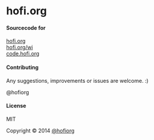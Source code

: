 hofi.org
========

#### Sourcecode for 

[hofi.org](http://hofi.org)<br/>
[hofi.org/wi](http://hofi.org/wi)<br/>
[code.hofi.org](http://code.hofi.org)<br/>

#### Contributing

Any suggestions, improvements or issues are welcome. :)

@hofiorg

#### License

MIT

Copyright &copy; 2014 [@hofiorg](https://github.com/hofiorg)
